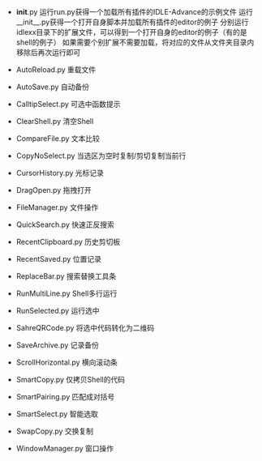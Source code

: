 - __init__.py
运行run.py获得一个加载所有插件的IDLE-Advance的示例文件
运行__init__.py获得一个打开自身脚本并加载所有插件的editor的例子
分别运行idlexx目录下的扩展文件，可以得到一个打开自身的editor的例子（有的是shell的例子）
如果需要个别扩展不需要加载，将对应的文件从文件夹目录内移除后再次运行即可

- AutoReload.py
重载文件

- AutoSave.py
自动备份

- CalltipSelect.py
可选中函数提示

- ClearShell.py
清空Shell

- CompareFile.py
文本比较

- CopyNoSelect.py
当选区为空时复制/剪切复制当前行

- CursorHistory.py
光标记录

- DragOpen.py
拖拽打开

- FileManager.py
文件操作

- QuickSearch.py
快速正反搜索

- RecentClipboard.py
历史剪切板

- RecentSaved.py
位置记录

- ReplaceBar.py
搜索替换工具条

- RunMultiLine.py
Shell多行运行

- RunSelected.py
运行选中

- SahreQRCode.py
将选中代码转化为二维码

- SaveArchive.py
记录备份

- ScrollHorizontal.py
横向滚动条

- SmartCopy.py
仅拷贝Shell的代码

- SmartPairing.py
匹配成对括号

- SmartSelect.py
智能选取

- SwapCopy.py
交换复制

- WindowManager.py
窗口操作
